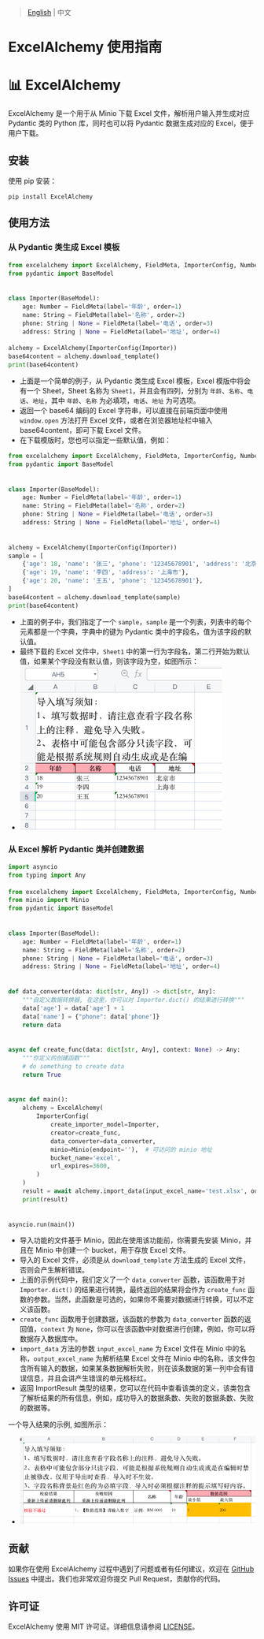 > [English](https://github.com/SundayWindy/ExcelAlchemy) | 中文
> 
# ExcelAlchemy 使用指南

# 📊 ExcelAlchemy

ExcelAlchemy 是一个用于从 Minio 下载 Excel 文件，解析用户输入并生成对应 Pydantic 类的 Python 库，同时也可以将 Pydantic 数据生成对应的 Excel，便于用户下载。

## 安装

使用 pip 安装：

```
pip install ExcelAlchemy
```

## 使用方法

### 从 Pydantic 类生成 Excel 模板

```python
from excelalchemy import ExcelAlchemy, FieldMeta, ImporterConfig, Number, String
from pydantic import BaseModel


class Importer(BaseModel):
    age: Number = FieldMeta(label='年龄', order=1)
    name: String = FieldMeta(label='名称', order=2)
    phone: String | None = FieldMeta(label='电话', order=3)
    address: String | None = FieldMeta(label='地址', order=4)

alchemy = ExcelAlchemy(ImporterConfig(Importer))
base64content = alchemy.download_template()
print(base64content)

```
* 上面是一个简单的例子，从 Pydantic 类生成 Excel 模板，Excel 模版中将会有一个 Sheet，Sheet 名称为 `Sheet1`，并且会有四列，分别为 `年龄`、`名称`、`电话`、`地址`，其中 `年龄`、`名称` 为必填项，`电话`、`地址` 为可选项。
* 返回一个 base64 编码的 Excel 字符串，可以直接在前端页面中使用 `window.open` 方法打开 Excel 文件，或者在浏览器地址栏中输入 base64content，即可下载 Excel 文件。
* 在下载模版时，您也可以指定一些默认值，例如：

```python
from excelalchemy import ExcelAlchemy, FieldMeta, ImporterConfig, Number, String
from pydantic import BaseModel


class Importer(BaseModel):
    age: Number = FieldMeta(label='年龄', order=1)
    name: String = FieldMeta(label='名称', order=2)
    phone: String | None = FieldMeta(label='电话', order=3)
    address: String | None = FieldMeta(label='地址', order=4)


alchemy = ExcelAlchemy(ImporterConfig(Importer))
sample = [
    {'age': 18, 'name': '张三', 'phone': '12345678901', 'address': '北京市'},
    {'age': 19, 'name': '李四', 'address': '上海市'},
    {'age': 20, 'name': '王五', 'phone': '12345678901'},
]
base64content = alchemy.download_template(sample)
print(base64content)
```

* 上面的例子中，我们指定了一个 `sample`，`sample` 是一个列表，列表中的每个元素都是一个字典，字典中的键为 Pydantic 类中的字段名，值为该字段的默认值。
* 最终下载的 Excel 文件中，`Sheet1` 中的第一行为字段名，第二行开始为默认值，如果某个字段没有默认值，则该字段为空，如图所示：
* ![image](https://github.com/SundayWindy/ExcelAlchemy/raw/master/images/001_sample_template.png)

### 从 Excel 解析 Pydantic 类并创建数据

```python
import asyncio
from typing import Any

from excelalchemy import ExcelAlchemy, FieldMeta, ImporterConfig, Number, String
from minio import Minio
from pydantic import BaseModel


class Importer(BaseModel):
    age: Number = FieldMeta(label='年龄', order=1)
    name: String = FieldMeta(label='名称', order=2)
    phone: String | None = FieldMeta(label='电话', order=3)
    address: String | None = FieldMeta(label='地址', order=4)


def data_converter(data: dict[str, Any]) -> dict[str, Any]:
    """自定义数据转换器, 在这里，你可以对 Importer.dict() 的结果进行转换"""
    data['age'] = data['age'] + 1
    data['name'] = {"phone": data['phone']}
    return data


async def create_func(data: dict[str, Any], context: None) -> Any:
    """你定义的创建函数"""
    # do something to create data
    return True


async def main():
    alchemy = ExcelAlchemy(
        ImporterConfig(
            create_importer_model=Importer,
            creator=create_func,
            data_converter=data_converter,
            minio=Minio(endpoint=''),  # 可访问的 minio 地址
            bucket_name='excel',
            url_expires=3600,
        )
    )
    result = await alchemy.import_data(input_excel_name='test.xlsx', output_excel_name="test.xlsx")
    print(result)


asyncio.run(main())
```

* 导入功能的文件基于 Minio，因此在使用该功能前，你需要先安装 Minio，并且在 Minio 中创建一个 bucket，用于存放 Excel 文件。
* 导入的 Excel 文件，必须是从 `download_template` 方法生成的 Excel 文件，否则会产生解析错误。
* 上面的示例代码中，我们定义了一个 `data_converter` 函数，该函数用于对 `Importer.dict()` 的结果进行转换，最终返回的结果将会作为 `create_func` 函数的参数。当然，此函数是可选的，如果你不需要对数据进行转换，可以不定义该函数。
* `create_func` 函数用于创建数据，该函数的参数为 `data_converter` 函数的返回值，`context` 为 `None`，你可以在该函数中对数据进行创建，例如，你可以将数据存入数据库中。
* `import_data` 方法的参数 `input_excel_name` 为 Excel 文件在 Minio 中的名称，`output_excel_name` 为解析结果 Excel 文件在 Minio 中的名称，该文件包含所有输入的数据，如果某条数据解析失败，则在该条数据的第一列中会有错误信息，并且会讲产生错误的单元格标红。
*  返回 ImportResult 类型的结果，您可以在代码中查看该类的定义，该类包含了解析结果的所有信息，例如，成功导入的数据条数、失败的数据条数、失败的数据等。

一个导入结果的示例, 如图所示：
* ![image](https://github.com/SundayWindy/ExcelAlchemy/raw/master/images/002_import_result.png)


## 贡献

如果你在使用 ExcelAlchemy 过程中遇到了问题或者有任何建议，欢迎在 [GitHub Issues](https://github.com/SundayWindy/ExcelAlchemy/issues) 中提出。我们也非常欢迎你提交 Pull Request，贡献你的代码。

## 许可证

ExcelAlchemy 使用 MIT 许可证。详细信息请参阅 [LICENSE](https://github.com/SundayWindy/ExcelAlchemy/blob/master/LICENSE)。